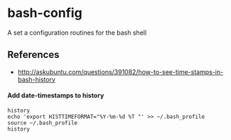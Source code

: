 # bash-config
A set a configuration routines for the bash shell

## References
* http://askubuntu.com/questions/391082/how-to-see-time-stamps-in-bash-history

#### Add date-timestamps to history
```
history
echo 'export HISTTIMEFORMAT="%Y-%m-%d %T "' >> ~/.bash_profile
source ~/.bash_profile
history
```

